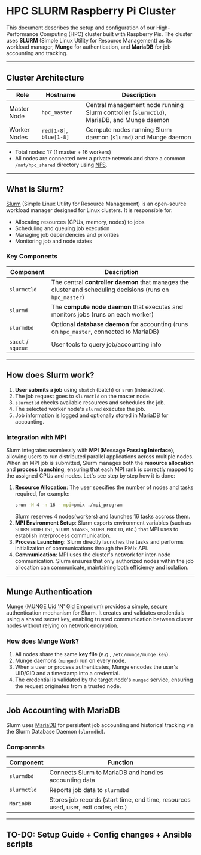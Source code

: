 # HPC SLURM Raspberry Pi Cluster

This document describes the setup and configuration of our High-Performance Computing (HPC) cluster built with Raspberry Pis. The cluster uses **SLURM** (Simple Linux Utility for Resource Management) as its workload manager, **Munge** for authentication, and **MariaDB** for job accounting and tracking.

---

## Cluster Architecture

| Role | Hostname | Description |
|------|-----------|-------------|
| Master Node | `hpc_master` | Central management node running Slurm controller (`slurmctld`), MariaDB, and Munge daemon |
| Worker Nodes | `red[1-8]`, `blue[1-8]` | Compute nodes running Slurm daemon (`slurmd`) and Munge daemon |

- Total nodes: 17 (1 master + 16 workers)
- All nodes are connected over a private network and share a common `/mnt/hpc_shared` directory using [NFS](/NFS/README.md).

---

## What is Slurm?

[Slurm](https://slurm.schedmd.com/documentation.html) (Simple Linux Utility for Resource Management) is an open-source workload manager designed for Linux clusters. It is responsible for:

- Allocating resources (CPUs, memory, nodes) to jobs  
- Scheduling and queuing job execution  
- Managing job dependencies and priorities  
- Monitoring job and node states

### Key Components

| Component | Description |
|------------|-------------|
| `slurmctld` | The central **controller daemon** that manages the cluster and scheduling decisions (runs on `hpc_master`) |
| `slurmd` | The **compute node daemon** that executes and monitors jobs (runs on each worker) |
| `slurmdbd` | Optional **database daemon** for accounting (runs on `hpc_master`, connected to MariaDB) |
| `sacct` / `squeue` | User tools to query job/accounting info |

---

## How does Slurm work?

1. **User submits a job** using `sbatch` (batch) or `srun` (interactive).  
2. The job request goes to `slurmctld` on the master node.  
3. `slurmctld` checks available resources and schedules the job.  
4. The selected worker node's `slurmd` executes the job.  
5. Job information is logged and optionally stored in MariaDB for accounting.

### Integration with MPI

Slurm integrates seamlessly with **MPI (Message Passing Interface)**, allowing users to run distributed parallel applications across multiple nodes. When an MPI job is submitted, Slurm manages both the **resource allocation** and **process launching**, ensuring that each MPI rank is correctly mapped to the assigned CPUs and nodes.
Let's see step by step how it is done:

1. **Resource Allocation**: The user specifies the number of nodes and tasks required, for example:
   ```bash
   srun -N 4 -n 16 --mpi=pmix ./mpi_program
   ```
   Slurm reserves 4 nodes(workers) and launches 16 tasks accross them.
2. **MPI Environment Setup**: Slurm exports environment variables (such as `SLURM_NODELIST`, `SLURM_NTASKS`, `SLURM_PROCID`, etc.) that MPI uses to establish interprocess communication.
3. **Process Launching**: Slurm directly launches the tasks and performs initialization of communications through the PMIx API.
4. **Communication**: MPI uses the cluster's network for inter-node communication. Slurm ensures that only authorized nodes within the job allocation can communicate, maintaining both efficiency and isolation.
---

## Munge Authentication

[Munge (MUNGE Uid 'N' Gid Emporium)](https://dun.github.io/munge/) provides a simple, secure authentication mechanism for Slurm. It creates and validates credentials using a shared secret key, enabling trusted communication between cluster nodes without relying on network encryption.

### How does Munge Work?

1. All nodes share the same **key file** (e.g., `/etc/munge/munge.key`).  
2. Munge daemons (`munged`) run on every node.  
3. When a user or process authenticates, Munge encodes the user's UID/GID and a timestamp into a credential.  
4. The credential is validated by the target node's `munged` service, ensuring the request originates from a trusted node.

---

## Job Accounting with MariaDB

Slurm uses [MariaDB](https://mariadb.org/) for persistent job accounting and historical tracking via the Slurm Database Daemon (`slurmdbd`).

### Components

| Component | Function |
|-----------|----------|
| `slurmdbd` | Connects Slurm to MariaDB and handles accounting data |
| `slurmctld` | Reports job data to `slurmdbd` |
| `MariaDB` | Stores job records (start time, end time, resources used, user, exit codes, etc.) |

---

## TO-DO: Setup Guide + Config changes + Ansible scripts
